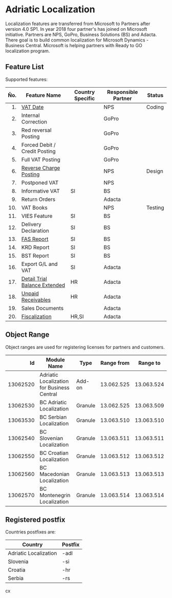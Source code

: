 # Adriatic Localization

Localization features are transferred from Microsoft to Partners after version 4.0 SP1. In year 2018 four partner's has joined on Microsoft initiative. Partners are NPS, GoPro, Business Solutions (BS) and Adacta. There goal is to build common localization for Microsoft Dynamics - Business Central. Microsoft is helping partners with Ready to GO localization program. 

## Feature List

Supported features:

Ňo.|Feature Name|Country Specific|Responsible Partner|Status
-:|-|-|-|-
1.|[VAT Date](sdd/VATDate.md)||NPS|Coding
2.|Internal Correction||GoPro|
3.|Red reversal Posting||GoPro|
4.|Forced Debit / Credit Posting||GoPro|
5.|Full VAT Posting||GoPro|
6.|[Reverse Charge Posting](sdd\ReverseChargePosting.md)||NPS|Design
7.|Postponed VAT||NPS|
8.|Informative VAT|SI|BS|
9.|Return Orders||Adacta|
10.|VAT Books||NPS|Testing
11.|VIES Feature|SI|BS|
12.|Delivery Declaration|SI|BS|
13.|[FAS Report](sdd/FAS.md)|SI|BS|
14.|KRD Report|SI|BS|
15.|BST Report|SI|BS|
16.|Export G/L and VAT|SI|Adacta|
17.|[Detail Trial Balance Extended](sdd/DetailTrialBalanceExtended.md)|HR|Adacta|
18.|[Unpaid Receivables](sdd/UnpaidReceivables.md)|HR|Adacta|
19.|Sales Documents||Adacta|
20.|[Fiscalization](sdd/Fiscalization.md)|HR,SI|Adacta|

## Object Range

Object ranges are used for registering licenses for partners and customers.

Id|Module Name|Type|Range from|Range to
-:|-|-|-|-
13062520|Adriatic Localization for Business Central|Add-on|13.062.525|13.063.524
13062530|BC Adriatic Localization|Granule|13.062.525|13.063.509
13063530|BC Serbian Localization|Granule|13.063.510|13.063.510
13062540|BC Slovenian Localization|Granule|13.063.511|13.063.511
13062550|BC Croatian Localization|Granule|13.063.512|13.063.512
13062560|BC Macedonian Localization|Granule|13.063.513|13.063.513
13062570|BC Montenegrin Localization|Granule|13.063.514|13.063.514

## Registered postfix

Countries postfixes are:

Country|Postfix
-|-
Adriatic Localization|-adl
Slovenia|-si
Croatia|-hr
Serbia|-rs

cx